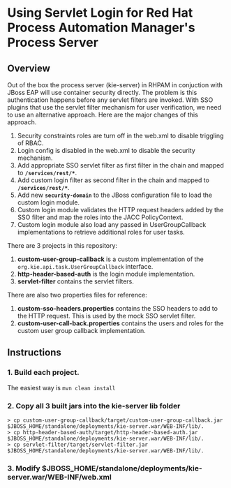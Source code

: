 # Using Servlet Login for Red Hat Process Automation Manager's Process Server
## Overview
Out of the box the process server (kie-server) in RHPAM in conjuction with JBoss EAP will use container security directly.  The problem is this authentication happens before any servlet filters are invoked.  With SSO plugins that use the servlet filter mechanism for user verification, we need to use an alternative approach.  Here are the major changes of this approach.

1. Security constraints roles are turn off in the web.xml to disable triggling of RBAC.
2. Login config is disabled in the web.xml to disable the security mechanism.
3. Add appropriate SSO servlet filter as first filter in the chain and mapped to **`/services/rest/*`**.
4. Add custom login filter as second filter in the chain and mapped to **`/services/rest/*`**.
5. Add new **`security-domain`** to the JBoss configuration file to load the custom login module.
6. Custom login module validates the HTTP request headers added by the SSO filter and map the roles into the JACC PolicyContext.
7. Custom login module also load any passed in UserGroupCallback implementations to retrieve additional roles for user tasks.

There are 3 projects in this repository:

1. **custom-user-group-callback** is a custom implementation of the `org.kie.api.task.UserGroupCallback` interface.
2. **http-header-based-auth** is the login module implementation.
3. **servlet-filter** contains the servlet filters.

There are also two properties files for reference:

1. **custom-sso-headers.properties** contains the SSO headers to add to the HTTP request.  This is used by the mock SSO servlet filter.
2. **custom-user-call-back.properties** contains the users and roles for the custom user group callback implementation.

## Instructions

### 1. Build each project.
The easiest way is `mvn clean install`

### 2. Copy all 3 built jars into the kie-server lib folder
```
> cp custom-user-group-callback/target/custom-user-group-callback.jar $JBOSS_HOME/standalone/deployments/kie-server.war/WEB-INF/lib/.
> cp http-header-based-auth/target/http-header-based-auth.jar $JBOSS_HOME/standalone/deployments/kie-server.war/WEB-INF/lib/.
> cp servlet-filter/target/servlet-filter.jar $JBOSS_HOME/standalone/deployments/kie-server.war/WEB-INF/lib/.
```

### 3. Modify $JBOSS_HOME/standalone/deployments/kie-server.war/WEB-INF/web.xml



